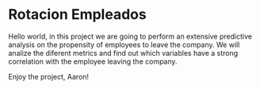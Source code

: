 # Rotacion Empleados
Hello world, in this project we are going to perform an extensive predictive analysis on the propensity of employees to leave the company.
We will analize the diferent metrics and find out which variables have a strong correlation with the employee leaving the company.

Enjoy the project, Aaron!
